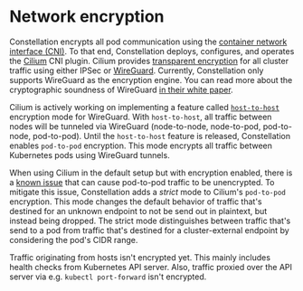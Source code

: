 # Network encryption

Constellation encrypts all pod communication using the [container network interface (CNI)](https://github.com/containernetworking/cni).
To that end, Constellation deploys, configures, and operates the [Cilium](https://cilium.io/) CNI plugin.
Cilium provides [transparent encryption](https://docs.cilium.io/en/stable/security/network/encryption) for all cluster traffic using either IPSec or [WireGuard](https://www.wireguard.com/).
Currently, Constellation only supports WireGuard as the encryption engine.
You can read more about the cryptographic soundness of WireGuard [in their white paper](https://www.wireguard.com/papers/wireguard.pdf).

Cilium is actively working on implementing a feature called [`host-to-host`](https://github.com/cilium/cilium/pull/19401) encryption mode for WireGuard.
With `host-to-host`, all traffic between nodes will be tunneled via WireGuard (node-to-node, node-to-pod, pod-to-node, pod-to-pod).
Until the `host-to-host` feature is released, Constellation enables `pod-to-pod` encryption.
This mode encrypts all traffic between Kubernetes pods using WireGuard tunnels.

When using Cilium in the default setup but with encryption enabled, there is a [known issue](https://docs.cilium.io/en/v1.12/gettingstarted/encryption/#egress-traffic-to-not-yet-discovered-remote-endpoints-may-be-unencrypted)
that can cause pod-to-pod traffic to be unencrypted.
To mitigate this issue, Constellation adds a _strict_ mode to Cilium's `pod-to-pod` encryption.
This mode changes the default behavior of traffic that's destined for an unknown endpoint to not be send out in plaintext, but instead being dropped.
The strict mode distinguishes between traffic that's send to a pod from traffic that's destined for a cluster-external endpoint by considering the pod's CIDR range.

Traffic originating from hosts isn't encrypted yet.
This mainly includes health checks from Kubernetes API server.
Also, traffic proxied over the API server via e.g. `kubectl port-forward` isn't encrypted.

